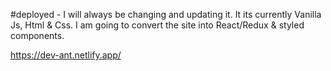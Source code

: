 #deployed - I will always be changing and updating it. It its currently Vanilla Js, Html & Css. I am going to convert the site into React/Redux & styled components.

https://dev-ant.netlify.app/
